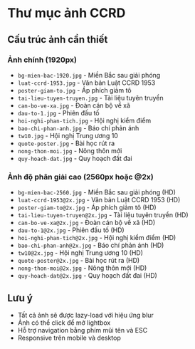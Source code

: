 # Thư mục ảnh CCRD

## Cấu trúc ảnh cần thiết

### Ảnh chính (1920px)
- `bg-mien-bac-1920.jpg` - Miền Bắc sau giải phóng
- `luat-ccrd-1953.jpg` - Văn bản Luật CCRD 1953
- `poster-giam-to.jpg` - Áp phích giảm tô
- `tai-lieu-tuyen-truyen.jpg` - Tài liệu tuyên truyền
- `can-bo-ve-xa.jpg` - Đoàn cán bộ về xã
- `dau-to-1.jpg` - Phiên đấu tố
- `hoi-nghi-phan-tich.jpg` - Hội nghị kiểm điểm
- `bao-chi-phan-anh.jpg` - Báo chí phản ánh
- `tw10.jpg` - Hội nghị Trung ương 10
- `quote-poster.jpg` - Bài học rút ra
- `nong-thon-moi.jpg` - Nông thôn mới
- `quy-hoach-dat.jpg` - Quy hoạch đất đai

### Ảnh độ phân giải cao (2560px hoặc @2x)
- `bg-mien-bac-2560.jpg` - Miền Bắc sau giải phóng (HD)
- `luat-ccrd-1953@2x.jpg` - Văn bản Luật CCRD 1953 (HD)
- `poster-giam-to@2x.jpg` - Áp phích giảm tô (HD)
- `tai-lieu-tuyen-truyen@2x.jpg` - Tài liệu tuyên truyền (HD)
- `can-bo-ve-xa@2x.jpg` - Đoàn cán bộ về xã (HD)
- `dau-to-1@2x.jpg` - Phiên đấu tố (HD)
- `hoi-nghi-phan-tich@2x.jpg` - Hội nghị kiểm điểm (HD)
- `bao-chi-phan-anh@2x.jpg` - Báo chí phản ánh (HD)
- `tw10@2x.jpg` - Hội nghị Trung ương 10 (HD)
- `quote-poster@2x.jpg` - Bài học rút ra (HD)
- `nong-thon-moi@2x.jpg` - Nông thôn mới (HD)
- `quy-hoach-dat@2x.jpg` - Quy hoạch đất đai (HD)

## Lưu ý
- Tất cả ảnh sẽ được lazy-load với hiệu ứng blur
- Ảnh có thể click để mở lightbox
- Hỗ trợ navigation bằng phím mũi tên và ESC
- Responsive trên mobile và desktop
